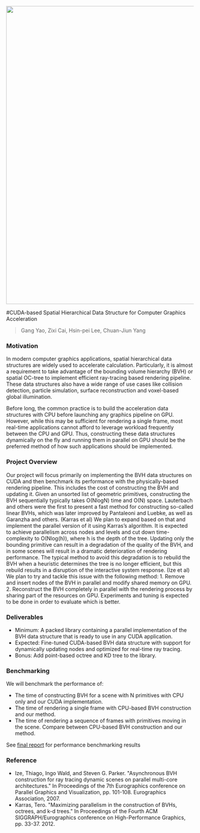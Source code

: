 <p style="text-align:center">
    <img src="https://cs184.eecs.berkeley.edu/cs184_sp17_content/article_images/12_.jpg" width="800px" />
</p>

#CUDA-based Spatial Hierarchical Data Structure for Computer Graphics Acceleration

> Gang Yao, Zixi Cai, Hsin-pei Lee, Chuan-Jiun Yang

### Motivation
In modern computer graphics applications, spatial hierarchical data structures are widely used to accelerate calculation. Particularly, it is almost a requirement to take advantage of the bounding volume hierarchy (BVH) or spatial OC-tree to implement efficient ray-tracing based rendering pipeline. These data structures also have a wide range of use cases like collision detection, particle simulation, surface reconstruction and voxel-based global illumination. 

Before long, the common practice is to build the acceleration data structures with CPU before launching any graphics pipeline on GPU. However, while this may be sufficient for rendering a single frame, most real-time applications cannot afford to leverage workload frequently between the CPU and GPU. Thus, constructing these data structures dynamically on the fly and running them in parallel on GPU should be the preferred method of how such applications should be implemented. 

### Project Overview
Our project will focus primarily on implementing the BVH data structures on CUDA and then benchmark its performance with the physically-based rendering pipeline. This includes the cost of constructing the BVH and updating it. 
Given an unsorted list of geometric primitives, constructing the BVH sequentially typically takes O(NlogN) time and O(N) space. Lauterbach and others were the first to present a fast method for constructing so-called linear BVHs, which was later improved by Pantaleoni and Luebke, as well as Garanzha and others. (Karras et al) We plan to expand based on that and implement the parallel version of it using Karras’s algorithm. It is expected to achieve parallelism across nodes and levels and cut down time-complexity to O(Nlog(h)), where h is the depth of the tree. 
Updating only the bounding primitive can result in a degradation of the quality of the BVH, and in some scenes will result in a dramatic deterioration of rendering performance. The typical method to avoid this degradation is to rebuild the BVH when a heuristic determines the tree is no longer efficient, but this rebuild results in a disruption of the interactive system response. (Ize et al) We plan to try and tackle this issue with the following method: 1. Remove and insert nodes of the BVH in parallel and modify shared memory on GPU. 2. Reconstruct the BVH completely in parallel with the rendering process by sharing part of the resources on GPU. Experiments and tuning is expected to be done in order to evaluate which is better.

### Deliverables
* Minimum: A packed library containing a parallel implementation of the BVH data structure that is ready to use in any CUDA application.
* Expected: Fine-tuned CUDA-based BVH data structure with support for dynamically updating nodes and optimized for real-time ray tracing. 
* Bonus: Add point-based octree and KD tree to the library.

### Benchmarking
We will benchmark the performance of: 
- The time of constructing BVH for a scene with N primitives with CPU only and our CUDA implementation.
- The time of rendering a single frame with CPU-based BVH construction and our method.
- The time of rendering a sequence of frames with primitives moving in the scene. Compare between CPU-based BVH construction and our method.

See [final report](https://raw.githubusercontent.com/gyao96/cuda-tree-lib/master/CS267_Final_Report.pdf) for performance benchmarking results
### Reference
- Ize, Thiago, Ingo Wald, and Steven G. Parker. "Asynchronous BVH construction for ray tracing dynamic scenes on parallel multi-core architectures." In Proceedings of the 7th Eurographics conference on Parallel Graphics and Visualization, pp. 101-108. Eurographics Association, 2007.
- Karras, Tero. "Maximizing parallelism in the construction of BVHs, octrees, and k-d trees." In Proceedings of the Fourth ACM SIGGRAPH/Eurographics conference on High-Performance Graphics, pp. 33-37. 2012.

